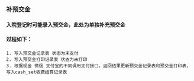 ### 补预交金
#### 入院登记时可能录入预交金，此处为单独补充预交金
#### 过程如下：
    1. 写入预交金记录表 状态为未支付
	2. 写入预交金打印记录表 状态为未打印
	3. 根据现金 微信 支付宝的不同调用支付接口，返回结果更新预交金记录表和预交金打印表，写入cash_set收费结算记录表